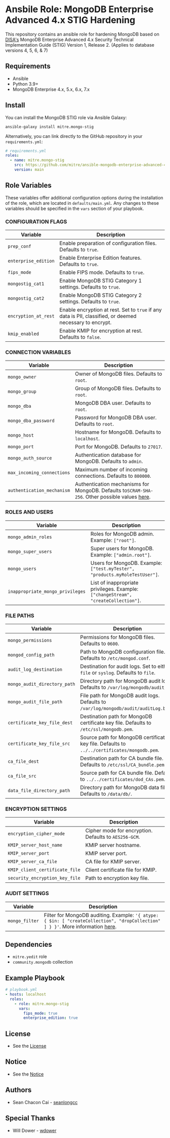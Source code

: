 # Ansbile Role: MongoDB Enterprise Advanced 4.x STIG Hardening

This repository contains an ansible role for hardening MongoDB based on [DISA's](https://public.cyber.mil/stigs/downloads/) MongoDB Enterprise Advanced 4.x Security Technical
Implementation Guide (STIG) Version 1, Release 2. (Applies to database versions 4, 5, 6, & 7)

## Requirements

- Ansible
- Python 3.9+
- MongoDB Enterprise 4.x, 5.x, 6.x, 7.x

## Install

You can install the MongoDB STIG role via Ansible Galaxy:

```
ansible-galaxy install mitre.mongo-stig
```

Alternatively, you can link directly to the GitHub repository in your `requirements.yml`:

```yaml
# requirements.yml
roles:
  - name: mitre.mongo-stig
    src: https://github.com/mitre/ansible-mongodb-enterprise-advanced-4-stig-hardening
    version: main
```

## Role Variables

These variables offer additional configuration options during the installation of the role, which are located in `defaults/main.yml`. Any changes to these variables should be specified in the `vars` section of your playbook.

### CONFIGURATION FLAGS

| Variable             | Description                                                                                              |
| -------------------- | -------------------------------------------------------------------------------------------------------- |
| `prep_conf`          | Enable preparation of configuration files. Defaults to `true`.                                           |
| `enterprise_edition` | Enable Enterprise Edition features. Defaults to `true`.                                                  |
| `fips_mode`          | Enable FIPS mode. Defaults to `true`.                                                                    |
| `mongostig_cat1`     | Enable MongoDB STIG Category 1 settings. Defaults to `true`.                                             |
| `mongostig_cat2`     | Enable MongoDB STIG Category 2 settings. Defaults to `true`.                                             |
| `encryption_at_rest` | Enable encryption at rest. Set to `true` if any data is PII, classified, or deemed necessary to encrypt. |
| `kmip_enabled`       | Enable KMIP for encryption at rest. Defaults to `false`.                                                 |

### CONNECTION VARIABLES

| Variable                   | Description                                                                                                                                                |
| -------------------------- | ---------------------------------------------------------------------------------------------------------------------------------------------------------- |
| `mongo_owner`              | Owner of MongoDB files. Defaults to `root`.                                                                                                                |
| `mongo_group`              | Group of MongoDB files. Defaults to `root`.                                                                                                                |
| `mongo_dba`                | MongoDB DBA user. Defaults to `root`.                                                                                                                      |
| `mongo_dba_password`       | Password for MongoDB DBA user. Defaults to `root`.                                                                                                         |
| `mongo_host`               | Hostname for MongoDB. Defaults to `localhost`.                                                                                                             |
| `mongo_port`               | Port for MongoDB. Defaults to `27017`.                                                                                                                     |
| `mongo_auth_source`        | Authentication database for MongoDB. Defaults to `admin`.                                                                                                  |
| `max_incoming_connections` | Maximum number of incoming connections. Defaults to `800000`.                                                                                              |
| `authentication_mechanism` | Authentication mechanisms for MongoDB. Defaults to`SCRAM-SHA-256`. Other possible values [here](https://www.mongodb.com/docs/manual/core/authentication/). |

### ROLES AND USERS

| Variable                         | Description                                                                        |
| -------------------------------- | ---------------------------------------------------------------------------------- |
| `mongo_admin_roles`              | Roles for MongoDB admin. Example: `["root"]`.                                      |
| `mongo_super_users`              | Super users for MongoDB. Example: `["admin.root"]`.                                |
| `mongo_users`                    | Users for MongoDB. Example: `["test.myTester", "products.myRoleTestUser"]`.        |
| `inappropriate_mongo_privileges` | List of inappropriate privileges. Example: `["changeStream", "createCollection"]`. |

### FILE PATHS

| Variable                     | Description                                                                                 |
| ---------------------------- | ------------------------------------------------------------------------------------------- |
| `mongo_permissions`          | Permissions for MongoDB files. Defaults to `0600`.                                          |
| `mongod_config_path`         | Path to MongoDB configuration file. Defaults to `/etc/mongod.conf`.                         |
| `audit_log_destination`      | Destination for audit logs. Set to either `file` or `syslog`. Defaults to `file`.           |
| `mongo_audit_directory_path` | Directory path for MongoDB audit logs. Defaults to `/var/log/mongodb/audit/`.               |
| `mongo_audit_file_path`      | File path for MongoDB audit logs. Defaults to `/var/log/mongodb/audit/auditLog.bson`.       |
| `certificate_key_file_dest`  | Destination path for MongoDB certificate key file. Defaults to `/etc/ssl/mongodb.pem`.      |
| `certificate_key_file_src`   | Source path for MongoDB certificate key file. Defaults to `../../certificates/mongodb.pem`. |
| `ca_file_dest`               | Destination path for CA bundle file. Defaults to `/etc/ssl/CA_bundle.pem`.                  |
| `ca_file_src`                | Source path for CA bundle file. Defaults to `../../certificates/dod_CAs.pem`.               |
| `data_file_directory_path`   | Directory path for MongoDB data files. Defaults to `/data/db/`.                             |

### ENCRYPTION SETTINGS

| Variable                       | Description                                           |
| ------------------------------ | ----------------------------------------------------- |
| `encryption_cipher_mode`       | Cipher mode for encryption. Defaults to `AES256-GCM`. |
| `KMIP_server_host_name`        | KMIP server hostname.                                 |
| `KMIP_server_port`             | KMIP server port.                                     |
| `KMIP_server_ca_file`          | CA file for KMIP server.                              |
| `KMIP_client_certificate_file` | Client certificate file for KMIP.                     |
| `security_encryption_key_file` | Path to encryption key file.                          |

### AUDIT SETTINGS

| Variable       | Description                                                                                                                                                                                             |
| -------------- | ------------------------------------------------------------------------------------------------------------------------------------------------------------------------------------------------------- |
| `mongo_filter` | Filter for MongoDB auditing. Example: `'{ atype: { $in: [ "createCollection", "dropCollection" ] } }'`. More information [here](https://www.mongodb.com/docs/manual/tutorial/configure-audit-filters/). |

## Dependencies

- `mitre.yedit` role
- `community.mongodb` collection

## Example Playbook

```yaml
# playbook.yml
- hosts: localhost
  roles:
    - role: mitre.mongo-stig
      vars:
        fips_mode: true
        enterprise_edition: true
```

## License

- See the [License](/LICENSE.md)

## Notice

- See the [Notice](/NOTICE.md)

## Authors

- Sean Chacon Cai - [seanlongcc](https://github.com/seanlongcc)

## Special Thanks

- Will Dower - [wdower](https://github.com/wdower)
